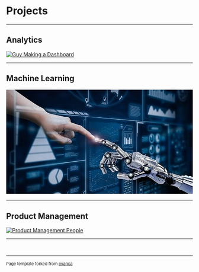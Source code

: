# Projects

---


## Analytics
[![Guy Making a Dashboard](https://raw.githubusercontent.com/gregorywmorris/gregorywmorris.github.io/master/images/guy-making-dashboard.jpg)](pages/analytics)


---
## Machine Learning
[![Cloud Engineering Guy](https://raw.githubusercontent.com/gregorywmorris/gregorywmorris.github.io/master/images/machine-learning.jpg)](pages/machine_learning)


---
## Product Management
[![Product Management People](https://raw.githubusercontent.com/gregorywmorris/gregorywmorris.github.io/master/images/product-management-people.jpg)](pages/product_management)


---
<br/>


---
<p style="font-size:11px">Page template forked from <a href="https://github.com/evanca/quick-portfolio">evanca</a></p>
<!-- Remove above link if you don't want to attibute -->
